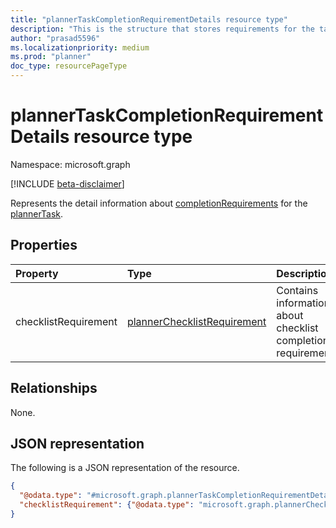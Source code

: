 ```yaml
---
title: "plannerTaskCompletionRequirementDetails resource type"
description: "This is the structure that stores requirements for the task completion"
author: "prasad5596"
ms.localizationpriority: medium
ms.prod: "planner"
doc_type: resourcePageType
---
```


# plannerTaskCompletionRequirementDetails resource type

Namespace: microsoft.graph

[!INCLUDE [beta-disclaimer](../../includes/beta-disclaimer.md)]

Represents the detail information about [completionRequirements](plannerTaskCompletionRequirements.md) for the [plannerTask](plannertask.md).

## Properties

|Property|Type|Description|
|:---|:---|:---|
|checklistRequirement|[plannerChecklistRequirement](plannerChecklistRequirement.md)|Contains information about checklist completion requirement.|

## Relationships

None.

## JSON representation

The following is a JSON representation of the resource.

``` json
{
  "@odata.type": "#microsoft.graph.plannerTaskCompletionRequirementDetails",
  "checklistRequirement": {"@odata.type": "microsoft.graph.plannerChecklistRequirement"}
}
```
